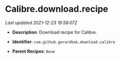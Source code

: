 # Calibre.download.recipe

_Last updated 2021-12-23 19:58:07Z_

- **Description**: Download recipe for Calibre.

- **Identifier**: `com.github.gerardkok.download.calibre`

- **Parent Recipes**: `None`